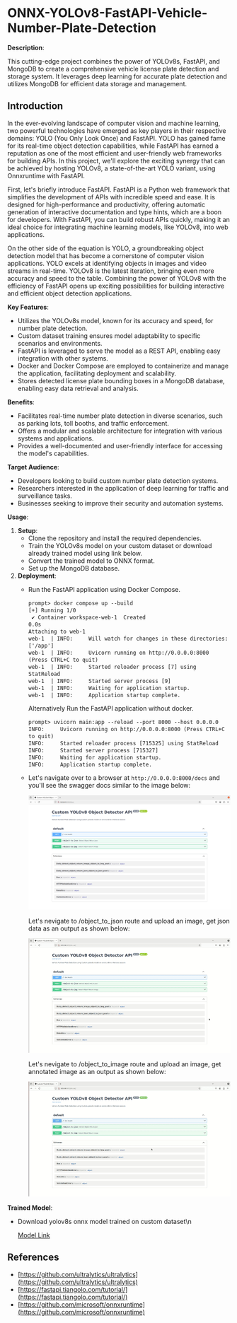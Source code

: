 # ONNX-YOLOv8-FastAPI-Vehicle-Number-Plate-Detection

**Description**:

This cutting-edge project combines the power of YOLOv8s, FastAPI, and MongoDB to create a comprehensive vehicle license plate detection and storage system. It leverages deep learning for accurate plate detection and utilizes MongoDB for efficient data storage and management.

## Introduction
In the ever-evolving landscape of computer vision and machine learning, two powerful technologies have emerged as key players in their respective domains: YOLO (You Only Look Once) and FastAPI. YOLO has gained fame for its real-time object detection capabilities, while FastAPI has earned a reputation as one of the most efficient and user-friendly web frameworks for building APIs. In this project, we'll explore the exciting synergy that can be achieved by hosting YOLOv8, a state-of-the-art YOLO variant, using Onnxruntime with FastAPI.

First, let's briefly introduce FastAPI. FastAPI is a Python web framework that simplifies the development of APIs with incredible speed and ease. It is designed for high-performance and productivity, offering automatic generation of interactive documentation and type hints, which are a boon for developers. With FastAPI, you can build robust APIs quickly, making it an ideal choice for integrating machine learning models, like YOLOv8, into web applications.

On the other side of the equation is YOLO, a groundbreaking object detection model that has become a cornerstone of computer vision applications. YOLO excels at identifying objects in images and video streams in real-time. YOLOv8 is the latest iteration, bringing even more accuracy and speed to the table. Combining the power of YOLOv8 with the efficiency of FastAPI opens up exciting possibilities for building interactive and efficient object detection applications.

**Key Features**:

* Utilizes the YOLOv8s model, known for its accuracy and speed, for number plate detection.
* Custom dataset training ensures model adaptability to specific scenarios and environments.
* FastAPI is leveraged to serve the model as a REST API, enabling easy integration with other systems.
* Docker and Docker Compose are employed to containerize and manage the application, facilitating deployment and scalability.
* Stores detected license plate bounding boxes in a MongoDB database, enabling easy data retrieval and analysis.

**Benefits**:

* Facilitates real-time number plate detection in diverse scenarios, such as parking lots, toll booths, and traffic enforcement.
* Offers a modular and scalable architecture for integration with various systems and applications.
* Provides a well-documented and user-friendly interface for accessing the model's capabilities.

**Target Audience**:

* Developers looking to build custom number plate detection systems.
* Researchers interested in the application of deep learning for traffic and surveillance tasks.
* Businesses seeking to improve their security and automation systems.

**Usage**:

1. **Setup**:
    * Clone the repository and install the required dependencies.
    * Train the YOLOv8s model on your custom dataset or download already trained model using link below.
    * Convert the trained model to ONNX format.
    * Set up the MongoDB database.
2. **Deployment**:
    * Run the FastAPI application using Docker Compose.
      ```shell
      prompt> docker compose up --build
      [+] Running 1/0
       ✔ Container workspace-web-1  Created                                                                                                                                             0.0s 
      Attaching to web-1
      web-1  | INFO:     Will watch for changes in these directories: ['/app']
      web-1  | INFO:     Uvicorn running on http://0.0.0.0:8000 (Press CTRL+C to quit)
      web-1  | INFO:     Started reloader process [7] using StatReload
      web-1  | INFO:     Started server process [9]
      web-1  | INFO:     Waiting for application startup.
      web-1  | INFO:     Application startup complete.
      ```
      Alternatively Run the FastAPI application without docker.
      ```shell
      prompt> uvicorn main:app --reload --port 8000 --host 0.0.0.0
      INFO:     Uvicorn running on http://0.0.0.0:8000 (Press CTRL+C to quit)
      INFO:     Started reloader process [715325] using StatReload
      INFO:     Started server process [715327]
      INFO:     Waiting for application startup.
      INFO:     Application startup complete.
      ```
    * Let's navigate over to a browser at `http://0.0.0.0:8000/docs` and you'll see the swagger docs similar to the image below:
   
      ![swagger docs](./data/swagger_docs.png)
      
      Let's nevigate to /object_to_json route and upload an image, get json data as an output as shown below:

      ![obj-to-json](./data/obj-to-json.gif)

      Let's nevigate to /object_to_image route and upload an image, get annotated image as an output as shown below:

      ![obj-to-image](./data/obj-to-img.gif)
      
**Trained Model**:

* Download yolov8s onnx model trained on custom dataset\n

  [Model Link](https://drive.google.com/file/d/1KvJM6eCxFALhkhPB0oEUJk1FbAOph-Rq/view?usp=sharing)

## References
   - [https://github.com/ultralytics/ultralytics](https://github.com/ultralytics/ultralytics)
   - [https://fastapi.tiangolo.com/tutorial/](https://fastapi.tiangolo.com/tutorial/)
   - [https://github.com/microsoft/onnxruntime](https://github.com/microsoft/onnxruntime)
    

